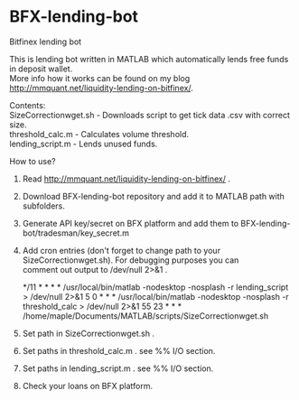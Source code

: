 # BFX-lending-bot
Bitfinex lending bot

This is lending bot written in MATLAB which automatically lends free funds in deposit wallet.  
More info how it works can be found on my blog http://mmquant.net/liquidity-lending-on-bitfinex/.  

Contents:  
SizeCorrectionwget.sh - Downloads script to get tick data .csv with correct size.  
threshold_calc.m - Calculates volume threshold.  
lending_script.m - Lends unused funds.  

How to use?  
1. Read http://mmquant.net/liquidity-lending-on-bitfinex/ .  
2. Download BFX-lending-bot repository and add it to MATLAB path with subfolders.  
3. Generate API key/secret on BFX platform and add them to BFX-lending-bot/tradesman/key_secret.m  
4. Add cron entries (don't forget to change path to your SizeCorrectionwget.sh). For debugging purposes you can  
   comment out output to /dev/null 2>&1 .  

    */11    *       *       *       *       /usr/local/bin/matlab -nodesktop -nosplash -r lending_script > /dev/null 2>&1
    5       0       *       *       *       /usr/local/bin/matlab -nodesktop -nosplash -r threshold_calc > /dev/null 2>&1 
    55      23      *       *       *       /home/maple/Documents/MATLAB/scripts/SizeCorrectionwget.sh

5. Set path in SizeCorrectionwget.sh .  
6. Set paths in threshold_calc.m . see %% I/O section.  
7. Set paths in lending_script.m . see %% I/O section.  
8. Check your loans on BFX platform.  
